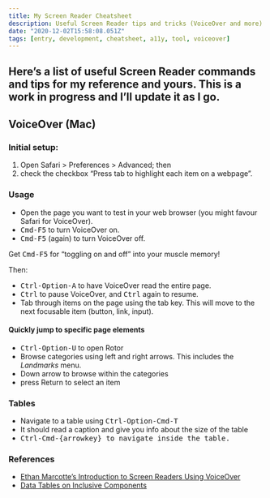 ```yaml
---
title: My Screen Reader Cheatsheet
description: Useful Screen Reader tips and tricks (VoiceOver and more) for my reference and yours
date: "2020-12-02T15:58:08.051Z"
tags: [entry, development, cheatsheet, a11y, tool, voiceover]
---
```

Here’s a list of useful Screen Reader commands and tips for my reference and yours. This is a work in progress and I’ll update it as I go.
---

## VoiceOver (Mac)

### Initial setup:

1. Open Safari > Preferences > Advanced; then 
1. check the checkbox “Press tab to highlight each item on a webpage”.

### Usage

- Open the page you want to test in your web browser (you might favour Safari for VoiceOver).
- <kbd>Cmd-F5</kbd> to turn VoiceOver on.
- <kbd>Cmd-F5</kbd> (again) to turn VoiceOver off.

Get <kbd>Cmd-F5</kbd> for “toggling on and off” into your muscle memory!

Then:

- <kbd>Ctrl-Option-A</kbd> to have VoiceOver read the entire page.
- <kbd>Ctrl</kbd> to pause VoiceOver, and <kbd>Ctrl</kbd> again to resume.
- Tab through items on the page using the tab key. This will move to the next focusable item (button, link, input).

#### Quickly jump to specific page elements

- <kbd>Ctrl-Option-U</kbd> to open Rotor
- Browse categories using left and right arrows. This includes the _Landmarks_ menu.
- Down arrow to browse within the categories
- press Return to select an item

### Tables
- Navigate to a table using <kbd>Ctrl-Option-Cmd-T<kbd>
- It should read a caption and give you info about the size of the table
- <kbd>Ctrl-Cmd-{arrowkey}<kbd> to navigate inside the table.

### References

- [Ethan Marcotte’s Introduction to Screen Readers Using VoiceOver](https://thegymnasium.com/take5/introduction-to-screen-readers-using-voiceover)
- [Data Tables on Inclusive Components](https://inclusive-components.design/data-tables/)

